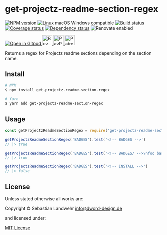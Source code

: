 <!-- TITLE/ -->
# get-projectz-readme-section-regex
<!-- /TITLE -->

<!-- BADGES/ -->
[![NPM version](https://img.shields.io/npm/v/get-projectz-readme-section-regex.svg)](https://npmjs.org/package/get-projectz-readme-section-regex)
![Linux macOS Windows compatible](https://img.shields.io/badge/os-linux%20%7C%C2%A0macos%20%7C%C2%A0windows-blue)
[![Build status](https://github.com/dword-design/get-projectz-readme-section-regex/workflows/build/badge.svg)](https://github.com/dword-design/get-projectz-readme-section-regex/actions)
[![Coverage status](https://img.shields.io/coveralls/dword-design/get-projectz-readme-section-regex)](https://coveralls.io/github/dword-design/get-projectz-readme-section-regex)
[![Dependency status](https://img.shields.io/david/dword-design/get-projectz-readme-section-regex)](https://david-dm.org/dword-design/get-projectz-readme-section-regex)
![Renovate enabled](https://img.shields.io/badge/renovate-enabled-brightgreen)

<a href="https://gitpod.io/#https://github.com/dword-design/bar">
  <img src="https://gitpod.io/button/open-in-gitpod.svg" alt="Open in Gitpod">
</a><a href="https://www.buymeacoffee.com/dword">
  <img
    src="https://www.buymeacoffee.com/assets/img/guidelines/download-assets-sm-2.svg"
    alt="Buy Me a Coffee"
    height="32"
  >
</a><a href="https://paypal.me/SebastianLandwehr">
  <img
    src="https://dword-design.de/images/paypal.svg"
    alt="PayPal"
    height="32"
  >
</a><a href="https://www.patreon.com/dworddesign">
  <img
    src="https://dword-design.de/images/patreon.svg"
    alt="Patreon"
    height="32"
  >
</a>
<!-- /BADGES -->


<!-- DESCRIPTION/ -->
Returns a regex for Projectz readme sections depending on the section name.
<!-- /DESCRIPTION -->

<!-- INSTALL/ -->
## Install

```bash
# NPM
$ npm install get-projectz-readme-section-regex

# Yarn
$ yarn add get-projectz-readme-section-regex
```
<!-- /INSTALL -->

## Usage
```js
const getProjectzReadmeSectionRegex = require('get-projectz-readme-section-regex')

getProjectzReadmeSectionRegex('BADGES').test('<!-- BADGES -->')
// |> true

getProjectzReadmeSectionRegex('BADGES').test('<!-- BADGES/ -->\nfoo bar baz<!-- /BADGES -->')
// |> true

getProjectzReadmeSectionRegex('BADGES').test('<!-- INSTALL -->')
// |> false
```

<!-- LICENSE/ -->
## License

Unless stated otherwise all works are:

Copyright &copy; Sebastian Landwehr <info@dword-design.de>

and licensed under:

[MIT License](https://opensource.org/licenses/MIT)
<!-- /LICENSE -->
